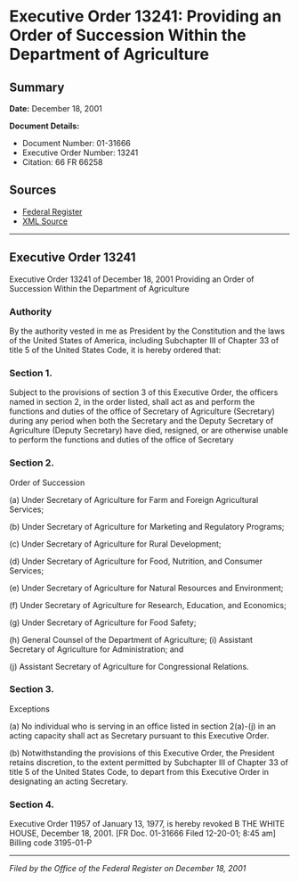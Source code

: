 # Executive Order 13241: Providing an Order of Succession Within the Department of Agriculture

## Summary

**Date:** December 18, 2001

**Document Details:**
- Document Number: 01-31666
- Executive Order Number: 13241
- Citation: 66 FR 66258

## Sources
- [Federal Register](https://www.federalregister.gov/documents/2001/12/21/01-31666/providing-an-order-of-succession-within-the-department-of-agriculture)
- [XML Source](https://www.federalregister.gov/documents/full_text/xml/2001/12/21/01-31666.xml)

---

## Executive Order 13241

Executive Order 13241 of December 18, 2001
Providing an Order of Succession Within the Department of Agriculture
### Authority

By the authority vested in me as President by the Constitution and the laws of the United States of America, including Subchapter III of Chapter 33 of title 5 of the United States Code, it is hereby ordered that:
### Section 1.

Subject to the provisions of section 3 of this Executive Order, the officers named in section 2, in the order listed, shall act as and perform the functions and duties of the office of Secretary of Agriculture (Secretary) during any period when both the Secretary and the Deputy Secretary of Agriculture (Deputy Secretary) have died, resigned, or are otherwise unable to perform the functions and duties of the office of Secretary
### Section 2.

Order of Succession

(a) Under Secretary of Agriculture for Farm and Foreign Agricultural Services;

(b) Under Secretary of Agriculture for Marketing and Regulatory Programs;

(c) Under Secretary of Agriculture for Rural Development;

(d) Under Secretary of Agriculture for Food, Nutrition, and Consumer Services;

(e) Under Secretary of Agriculture for Natural Resources and Environment;

(f) Under Secretary of Agriculture for Research, Education, and Economics;

(g) Under Secretary of Agriculture for Food Safety;

(h) General Counsel of the Department of Agriculture;
    (i) Assistant Secretary of Agriculture for Administration; and

(j) Assistant Secretary of Agriculture for Congressional Relations.
### Section 3.

Exceptions

(a) No individual who is serving in an office listed in section 2(a)-(j) in an acting capacity shall act as Secretary pursuant to this Executive Order.

(b) Notwithstanding the provisions of this Executive Order, the President retains discretion, to the extent permitted by Subchapter III of Chapter 33 of title 5 of the United States Code, to depart from this Executive Order in designating an acting Secretary.
### Section 4.

Executive Order 11957 of January 13, 1977, is hereby revoked
B
THE WHITE HOUSE,
December 18, 2001. 
[FR Doc. 01-31666
Filed 12-20-01; 8:45 am]
Billing code 3195-01-P

---

*Filed by the Office of the Federal Register on December 18, 2001*
